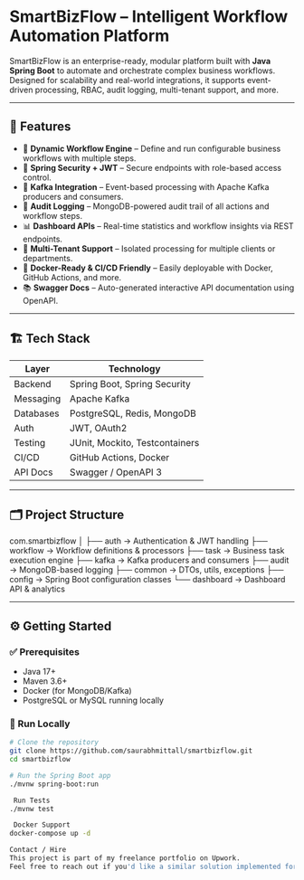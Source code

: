 # SmartBizFlow – Intelligent Workflow Automation Platform

SmartBizFlow is an enterprise-ready, modular platform built with **Java Spring Boot** to automate and orchestrate complex business workflows. Designed for scalability and real-world integrations, it supports event-driven processing, RBAC, audit logging, multi-tenant support, and more.

---

## 🌟 Features

- 🔧 **Dynamic Workflow Engine** – Define and run configurable business workflows with multiple steps.
- 🔐 **Spring Security + JWT** – Secure endpoints with role-based access control.
- 📨 **Kafka Integration** – Event-based processing with Apache Kafka producers and consumers.
- 📜 **Audit Logging** – MongoDB-powered audit trail of all actions and workflow steps.
- 📊 **Dashboard APIs** – Real-time statistics and workflow insights via REST endpoints.
- 👥 **Multi-Tenant Support** – Isolated processing for multiple clients or departments.
- 🚀 **Docker-Ready & CI/CD Friendly** – Easily deployable with Docker, GitHub Actions, and more.
- 📚 **Swagger Docs** – Auto-generated interactive API documentation using OpenAPI.

---

## 🏗️ Tech Stack

| Layer            | Technology                      |
|------------------|----------------------------------|
| Backend          | Spring Boot, Spring Security     |
| Messaging        | Apache Kafka                    |
| Databases        | PostgreSQL, Redis, MongoDB       |
| Auth             | JWT, OAuth2                      |
| Testing          | JUnit, Mockito, Testcontainers   |
| CI/CD            | GitHub Actions, Docker           |
| API Docs         | Swagger / OpenAPI 3              |

---

## 🗂️ Project Structure

com.smartbizflow
│
├── auth → Authentication & JWT handling
├── workflow → Workflow definitions & processors
├── task → Business task execution engine
├── kafka → Kafka producers and consumers
├── audit → MongoDB-based logging
├── common → DTOs, utils, exceptions
├── config → Spring Boot configuration classes
└── dashboard → Dashboard API & analytics



---

## ⚙️ Getting Started

### ✅ Prerequisites

- Java 17+
- Maven 3.6+
- Docker (for MongoDB/Kafka)
- PostgreSQL or MySQL running locally

### 🚀 Run Locally

```bash
# Clone the repository
git clone https://github.com/saurabhmittall/smartbizflow.git
cd smartbizflow

# Run the Spring Boot app
./mvnw spring-boot:run

 Run Tests
./mvnw test

 Docker Support
docker-compose up -d

Contact / Hire
This project is part of my freelance portfolio on Upwork.
Feel free to reach out if you'd like a similar solution implemented for your business
